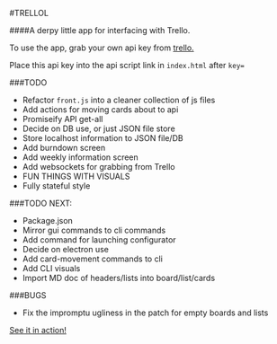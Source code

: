 #TRELLOL

####A derpy little app for interfacing with Trello.

To use the app, grab your own api key from [trello.](https://developers.trello.com/authorize)

Place this api key into the api script link in `index.html` after `key=`

###TODO
* Refactor `front.js` into a cleaner collection of js files
* Add actions for moving cards about to api
* Promiseify API get-all
* Decide on DB use, or just JSON file store
* Store localhost information to JSON file/DB
* Add burndown screen
* Add weekly information screen
* Add websockets for grabbing from Trello
* FUN THINGS WITH VISUALS
* Fully stateful style

###TODO NEXT:
* Package.json
* Mirror gui commands to cli commands
* Add command for launching configurator
* Decide on electron use
* Add card-movement commands to cli
* Add CLI visuals
* Import MD doc of headers/lists into board/list/cards

###BUGS
* Fix the impromptu ugliness in the patch for empty boards and lists

[See it in action!](http://trellol.bitballoon.com)
